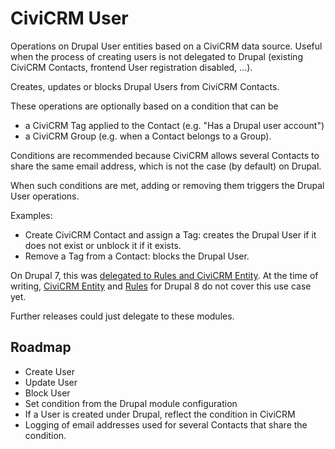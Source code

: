 # CiviCRM User

Operations on Drupal User entities based on a CiviCRM data source.
Useful when the process of creating users is not delegated to Drupal
(existing CiviCRM Contacts, frontend User registration disabled, ...).

Creates, updates or blocks Drupal Users from CiviCRM Contacts.

These operations are optionally based on a condition that can be
- a CiviCRM Tag applied to the Contact (e.g. "Has a Drupal user account")
- a CiviCRM Group (e.g. when a Contact belongs to a Group).

Conditions are recommended because CiviCRM allows several Contacts
to share the same email address, which is not the case (by default)
on Drupal.

When such conditions are met, adding or removing them triggers
the Drupal User operations.

Examples:

- Create CiviCRM Contact and assign a Tag: 
creates the Drupal User if it does not exist
or unblock it if it exists.
- Remove a Tag from a Contact:
blocks the Drupal User.

On Drupal 7, this was [delegated to Rules and CiviCRM Entity](https://wiki.civicrm.org/confluence/display/CRMDOC/Creating+a+Drupal+user+for+every+CiviCRM+contact).
At the time of writing, [CiviCRM Entity](https://www.drupal.org/project/civicrm_entity)
and [Rules](https://www.drupal.org/project/rules) for Drupal 8
do not cover this use case yet.

Further releases could just delegate to these modules.

## Roadmap

- Create User
- Update User
- Block User
- Set condition from the Drupal module configuration
- If a User is created under Drupal, reflect the condition in CiviCRM
- Logging of email addresses used for several Contacts that share the condition.

